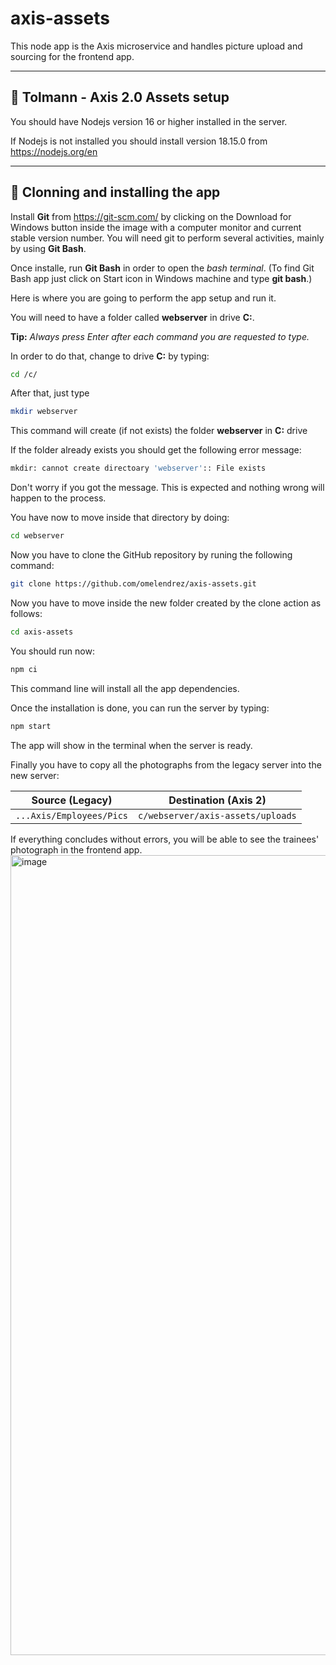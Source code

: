 # axis-assets

This node app is the Axis microservice and handles picture upload and sourcing for the frontend app.

---

## 🔵 Tolmann - Axis 2.0 Assets setup

You should have Nodejs version 16 or higher installed in the server.

If Nodejs is not installed you should install version 18.15.0 from https://nodejs.org/en

---

## 🔵 Clonning and installing the app

Install **Git** from https://git-scm.com/ by clicking on the Download for Windows button inside the image with a computer monitor and current stable version number. You will need git to perform several activities, mainly by using **Git Bash**.

Once installe, run **Git Bash** in order to open the _bash terminal_. (To find Git Bash app just click on Start icon in Windows machine and type **git bash**.)

Here is where you are going to perform the app setup and run it.

You will need to have a folder called **webserver** in drive **C:**.

**Tip:** _Always press Enter after each command you are requested to type._

In order to do that, change to drive **C:** by typing:

```bash
cd /c/
```

After that, just type

```bash
mkdir webserver
```

This command will create (if not exists) the folder **webserver** in **C:** drive

If the folder already exists you should get the following error message:

```bash
mkdir: cannot create directoary 'webserver':: File exists
```

Don't worry if you got the message. This is expected and nothing wrong will happen to the process.

You have now to move inside that directory by doing:

```bash
cd webserver
```

Now you have to clone the GitHub repository by runing the following command:

```bash
git clone https://github.com/omelendrez/axis-assets.git
```

Now you have to move inside the new folder created by the clone action as follows:

```bash
cd axis-assets
```

You should run now:

```bash
npm ci
```

This command line will install all the app dependencies.

Once the installation is done, you can run the server by typing:

```bash
npm start
```

The app will show in the terminal when the server is ready.

Finally you have to copy all the photographs from the legacy server into the new server:

| Source (Legacy)          | Destination (Axis 2)              |
| ------------------------ | --------------------------------- |
| `...Axis/Employees/Pics` | `c/webserver/axis-assets/uploads` |

If everything concludes without errors, you will be able to see the trainees' photograph in the frontend app.
<img width="1280" alt="image" src="https://user-images.githubusercontent.com/7883563/235481303-3d093d83-2aff-4b2d-b495-85c3b19385b8.png">


